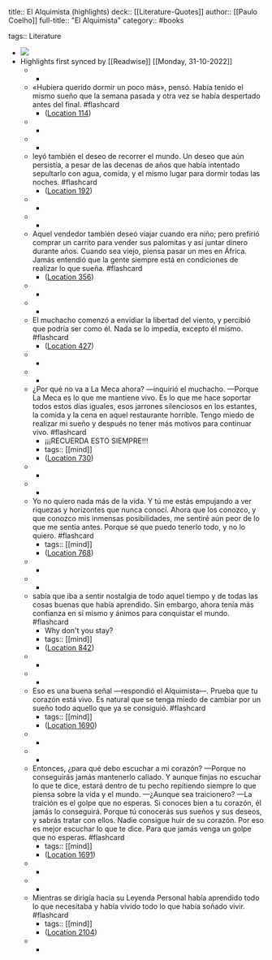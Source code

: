 title:: El Alquimista (highlights)
deck:: [[Literature-Quotes]]
author:: [[Paulo Coelho]]
full-title:: "El Alquimista"
category:: #books

tags:: Literature

- ![](https://images-na.ssl-images-amazon.com/images/I/512XgUw219L._SL200_.jpg)
- Highlights first synced by [[Readwise]] [[Monday, 31-10-2022]]
	- -
	- «Hubiera querido dormir un poco más», pensó. Había tenido el mismo sueño que la semana pasada y otra vez se había despertado antes del final. #flashcard
		- ([Location 114](https://readwise.io/to_kindle?action=open&asin=B00CSJYYO4&location=114))
	- -
	- -
	- leyó también el deseo de recorrer el mundo. Un deseo que aún persistía, a pesar de las decenas de años que había intentado sepultarlo con agua, comida, y el mismo lugar para dormir todas las noches. #flashcard
		- ([Location 192](https://readwise.io/to_kindle?action=open&asin=B00CSJYYO4&location=192))
	- -
	- -
	- Aquel vendedor también deseó viajar cuando era niño; pero prefirió comprar un carrito para vender sus palomitas y así juntar dinero durante años. Cuando sea viejo, piensa pasar un mes en África. Jamás entendió que la gente siempre está en condiciones de realizar lo que sueña. #flashcard
		- ([Location 356](https://readwise.io/to_kindle?action=open&asin=B00CSJYYO4&location=356))
	- -
	- -
	- El muchacho comenzó a envidiar la libertad del viento, y percibió que podría ser como él. Nada se lo impedía, excepto él mismo. #flashcard
		- ([Location 427](https://readwise.io/to_kindle?action=open&asin=B00CSJYYO4&location=427))
	- -
	- -
	- ¿Por qué no va a La Meca ahora? —inquirió el muchacho. —Porque La Meca es lo que me mantiene vivo. Es lo que me hace soportar todos estos días iguales, esos jarrones silenciosos en los estantes, la comida y la cena en aquel restaurante horrible. Tengo miedo de realizar mi sueño y después no tener más motivos para continuar vivo. #flashcard
		- ¡¡¡RECUERDA ESTO SIEMPRE!!!
		- tags:: [[mind]]
		- ([Location 730](https://readwise.io/to_kindle?action=open&asin=B00CSJYYO4&location=730))
	- -
	- -
	- Yo no quiero nada más de la vida. Y tú me estás empujando a ver riquezas y horizontes que nunca conocí. Ahora que los conozco, y que conozco mis inmensas posibilidades, me sentiré aún peor de lo que me sentía antes. Porque sé que puedo tenerlo todo, y no lo quiero. #flashcard
		- tags:: [[mind]]
		- ([Location 768](https://readwise.io/to_kindle?action=open&asin=B00CSJYYO4&location=768))
	- -
	- -
	- sabía que iba a sentir nostalgia de todo aquel tiempo y de todas las cosas buenas que había aprendido. Sin embargo, ahora tenía más confianza en sí mismo y ánimos para conquistar el mundo. #flashcard
		- Why don't you stay?
		- tags:: [[mind]]
		- ([Location 842](https://readwise.io/to_kindle?action=open&asin=B00CSJYYO4&location=842))
	- -
	- -
	- Eso es una buena señal —respondió el Alquimista—. Prueba que tu corazón está vivo. Es natural que se tenga miedo de cambiar por un sueño todo aquello que ya se consiguió. #flashcard
		- tags:: [[mind]]
		- ([Location 1690](https://readwise.io/to_kindle?action=open&asin=B00CSJYYO4&location=1690))
	- -
	- -
	- Entonces, ¿para qué debo escuchar a mi corazón? —Porque no conseguirás jamás mantenerlo callado. Y aunque finjas no escuchar lo que te dice, estará dentro de tu pecho repitiendo siempre lo que piensa sobre la vida y el mundo. —¿Aunque sea traicionero? —La traición es el golpe que no esperas. Si conoces bien a tu corazón, él jamás lo conseguirá. Porque tú conocerás sus sueños y sus deseos, y sabrás tratar con ellos. Nadie consigue huir de su corazón. Por eso es mejor escuchar lo que te dice. Para que jamás venga un golpe que no esperas. #flashcard
		- tags:: [[mind]]
		- ([Location 1691](https://readwise.io/to_kindle?action=open&asin=B00CSJYYO4&location=1691))
	- -
	- -
	- Mientras se dirigía hacia su Leyenda Personal había aprendido todo lo que necesitaba y había vivido todo lo que había soñado vivir. #flashcard
		- tags:: [[mind]]
		- ([Location 2104](https://readwise.io/to_kindle?action=open&asin=B00CSJYYO4&location=2104))
	- -